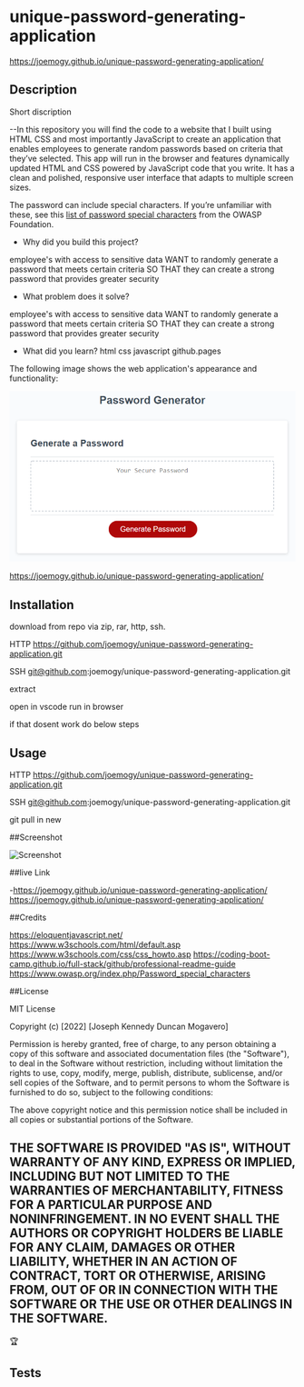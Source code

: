 # unique-password-generating-application

https://joemogy.github.io/unique-password-generating-application/

## Description

Short discription

--In this repository you will find the code to a website that I built using HTML CSS and most importantly JavaScript to create an application that enables employees to generate random passwords based on criteria that they’ve selected. This app will run in the browser and features dynamically updated HTML and CSS powered by JavaScript code that you write. It has a clean and polished, responsive user interface that adapts to multiple screen sizes.

The password can include special characters. If you’re unfamiliar with these, see this [list of password special characters](https://www.owasp.org/index.php/Password_special_characters) from the OWASP Foundation.

- Why did you build this project?

employee's  with access to sensitive data WANT to randomly generate a password that meets certain criteria
SO THAT they can create a strong password that provides greater security


- What problem does it solve?

employee's  with access to sensitive data WANT to randomly generate a password that meets certain criteria
SO THAT they can create a strong password that provides greater security


- What did you learn?
html
css
javascript
github.pages

The following image shows the web application's appearance and functionality:



![The Password Generator application displays a red button to "Generate Password".](./Assets/03-javascript-homework-demo.png)

https://joemogy.github.io/unique-password-generating-application/

## Installation

download from repo via zip, rar, http, ssh.

HTTP
https://github.com/joemogy/unique-password-generating-application.git

SSH
git@github.com:joemogy/unique-password-generating-application.git

extract 

open in vscode run in browser

if that dosent work do below steps

## Usage

HTTP
https://github.com/joemogy/unique-password-generating-application.git

SSH
git@github.com:joemogy/unique-password-generating-application.git

git pull
in new

##Screenshot

![Screenshot](./Assets/03-javascript-homewor.png)

##live Link

-https://joemogy.github.io/unique-password-generating-application/
https://joemogy.github.io/unique-password-generating-application/

##Credits

  https://eloquentjavascript.net/
  https://www.w3schools.com/html/default.asp
  https://www.w3schools.com/css/css_howto.asp
  https://coding-boot-camp.github.io/full-stack/github/professional-readme-guide
  https://www.owasp.org/index.php/Password_special_characters



##License

MIT License

Copyright (c) [2022] [Joseph Kennedy Duncan Mogavero]

Permission is hereby granted, free of charge, to any person obtaining a copy
of this software and associated documentation files (the "Software"), to deal
in the Software without restriction, including without limitation the rights
to use, copy, modify, merge, publish, distribute, sublicense, and/or sell
copies of the Software, and to permit persons to whom the Software is
furnished to do so, subject to the following conditions:

The above copyright notice and this permission notice shall be included in all
copies or substantial portions of the Software.

THE SOFTWARE IS PROVIDED "AS IS", WITHOUT WARRANTY OF ANY KIND, EXPRESS OR
IMPLIED, INCLUDING BUT NOT LIMITED TO THE WARRANTIES OF MERCHANTABILITY,
FITNESS FOR A PARTICULAR PURPOSE AND NONINFRINGEMENT. IN NO EVENT SHALL THE
AUTHORS OR COPYRIGHT HOLDERS BE LIABLE FOR ANY CLAIM, DAMAGES OR OTHER
LIABILITY, WHETHER IN AN ACTION OF CONTRACT, TORT OR OTHERWISE, ARISING FROM,
OUT OF OR IN CONNECTION WITH THE SOFTWARE OR THE USE OR OTHER DEALINGS IN THE
SOFTWARE.
---

🏆

## Tests